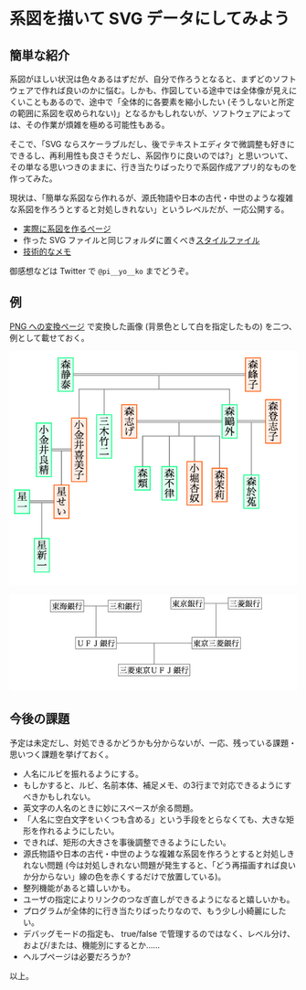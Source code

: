 # 系図を描いて SVG データにしてみよう

## 簡単な紹介
系図がほしい状況は色々あるはずだが、自分で作ろうとなると、まずどのソフトウェアで作れば良いのかに悩む。しかも、作図している途中では全体像が見えにくいこともあるので、途中で「全体的に各要素を縮小したい (そうしないと所定の範囲に系図を収められない)」となるかもしれないが、ソフトウェアによっては、その作業が煩雑を極める可能性もある。

そこで、「SVG ならスケーラブルだし、後でテキストエディタで微調整も好きにできるし、再利用性も良さそうだし、系図作りに良いのでは?」と思いついて、その単なる思いつきのままに、行き当たりばったりで系図作成アプリ的なものを作ってみた。

現状は、「簡単な系図なら作れるが、源氏物語や日本の古代・中世のような複雑な系図を作ろうとすると対処しきれない」というレベルだが、一応公開する。

* [実際に系図を作るページ](https://piyo-ko.github.io/pedigree/pedigree.html)
* 作った SVG ファイルと同じフォルダに置くべき[スタイルファイル](https://piyo-ko.github.io/pedigree/pedigree_svg.css)
* [技術的なメモ](https://piyo-ko.github.io/pedigree/attributes.html)

御感想などは Twitter で `@pi__yo__ko` までどうぞ。

## 例
[PNG への変換ページ](https://piyo-ko.github.io/tools/svg2png.html) で変換した画像 (背景色として白を指定したもの) を二つ、例として載せておく。

![森鷗外と星新一が親戚だよという家系図](mori_hoshi_white.png)

![三菱東京UFJ銀行の来歴](mufg_white.png)

## 今後の課題

予定は未定だし、対処できるかどうかも分からないが、一応、残っている課題・思いつく課題を挙げておく。

* 人名にルビを振れるようにする。
* もしかすると、ルビ、名前本体、補足メモ、の3行まで対応できるようにすべきかもしれない。
* 英文字の人名のときに妙にスペースが余る問題。
* 「人名に空白文字をいくつも含める」という手段をとらなくても、大きな矩形を作れるようにしたい。
* できれば、矩形の大きさを事後調整できるようにしたい。
* 源氏物語や日本の古代・中世のような複雑な系図を作ろうとすると対処しきれない問題 (今は対処しきれない問題が発生すると、「どう再描画すれば良いか分からない」線の色を赤くするだけで放置している)。
* 整列機能があると嬉しいかも。
* ユーザの指定によりリンクのつなぎ直しができるようになると嬉しいかも。
* プログラムが全体的に行き当たりばったりなので、もう少し小綺麗にしたい。
* デバッグモードの指定も、 true/false で管理するのではなく、レベル分け、および/または、機能別にするとか……
* ヘルプページは必要だろうか?

以上。
